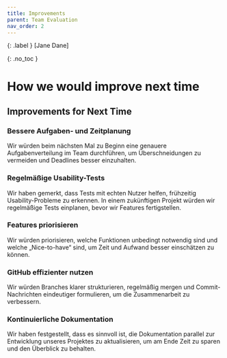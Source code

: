 ```yaml
---
title: Improvements
parent: Team Evaluation
nav_order: 2
---
```


{: .label }
[Jane Dane]

{: .no_toc }
# How we would improve next time

## Improvements for Next Time

### Bessere Aufgaben- und Zeitplanung
Wir würden beim nächsten Mal zu Beginn eine genauere Aufgabenverteilung im Team durchführen, um Überschneidungen zu vermeiden und Deadlines besser einzuhalten.

### Regelmäßige Usability-Tests
Wir haben gemerkt, dass Tests mit echten Nutzer helfen, frühzeitig Usability-Probleme zu erkennen. In einem zukünftigen Projekt würden wir regelmäßige Tests einplanen, bevor wir Features fertigstellen.

### Features priorisieren
Wir würden priorisieren, welche Funktionen unbedingt notwendig sind und welche „Nice-to-have“ sind, um Zeit und Aufwand besser einschätzen zu können.

### GitHub effizienter nutzen
Wir würden Branches klarer strukturieren, regelmäßig mergen und Commit-Nachrichten eindeutiger formulieren, um die Zusammenarbeit zu verbessern.

### Kontinuierliche Dokumentation
Wir haben festgestellt, dass es sinnvoll ist, die Dokumentation parallel zur Entwicklung unseres Projektes zu aktualisieren, um am Ende Zeit zu sparen und den Überblick zu behalten.

